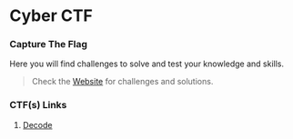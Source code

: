 # Cyber CTF

### Capture The Flag

Here you will find challenges to solve 
and test your knowledge and skills.

> Check the [Website](https://cybergreeks.zyrosite.com) for challenges and solutions.

### CTF(s) Links

1. [Decode](https://github.com/s41r4j/cyberctf/blob/main/Decode.md)
